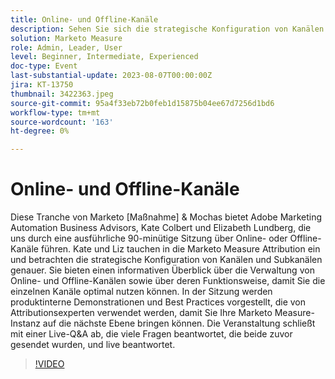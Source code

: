 ```yaml
---
title: Online- und Offline-Kanäle
description: Sehen Sie sich die strategische Konfiguration von Kanälen und Subkanälen, die informative Übersicht über das Online- und Offline-Kanal-Management, die Funktionsweise der Kanäle und die Präsentation produktinterner Demonstrationen und Best Practices von Attributionsexperten an.
solution: Marketo Measure
role: Admin, Leader, User
level: Beginner, Intermediate, Experienced
doc-type: Event
last-substantial-update: 2023-08-07T00:00:00Z
jira: KT-13750
thumbnail: 3422363.jpeg
source-git-commit: 95a4f33eb72b0feb1d15875b04ee67d7256d1bd6
workflow-type: tm+mt
source-wordcount: '163'
ht-degree: 0%

---
```



# Online- und Offline-Kanäle

Diese Tranche von Marketo [Maßnahme] &amp; Mochas bietet Adobe Marketing Automation Business Advisors, Kate Colbert und Elizabeth Lundberg, die uns durch eine ausführliche 90-minütige Sitzung über Online- oder Offline-Kanäle führen. Kate und Liz tauchen in die Marketo Measure Attribution ein und betrachten die strategische Konfiguration von Kanälen und Subkanälen genauer. Sie bieten einen informativen Überblick über die Verwaltung von Online- und Offline-Kanälen sowie über deren Funktionsweise, damit Sie die einzelnen Kanäle optimal nutzen können. In der Sitzung werden produktinterne Demonstrationen und Best Practices vorgestellt, die von Attributionsexperten verwendet werden, damit Sie Ihre Marketo Measure-Instanz auf die nächste Ebene bringen können. Die Veranstaltung schließt mit einer Live-Q&amp;A ab, die viele Fragen beantwortet, die beide zuvor gesendet wurden, und live beantwortet.

>[!VIDEO](https://video.tv.adobe.com/v/3422363/?learn=on)
